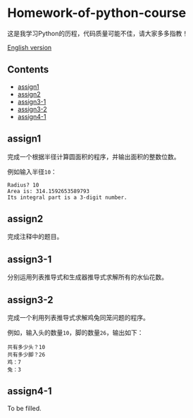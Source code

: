 # Homework-of-python-course

这是我学习Python的历程，代码质量可能不佳，请大家多多指教！

[English version](/README.md)

## Contents

- [assign1](#assign1)
- [assign2](#assign2)
- [assign3-1](#assign3-1)
- [assign3-2](#assign3-2)
- [assign4-1](#assign4-1)

## assign1

完成一个根据半径计算圆面积的程序，并输出面积的整数位数。

例如输入半径```10```：

    Radius? 10
    Area is: 314.1592653589793
    Its integral part is a 3-digit number.

## assign2

完成注释中的题目。

## assign3-1

分别运用列表推导式和生成器推导式求解所有的水仙花数。

## assign3-2

完成一个利用列表推导式求解鸡兔同笼问题的程序。

例如，输入头的数量```10```，脚的数量```26```，输出如下：

    共有多少头？10
    共有多少脚？26
    鸡：7
    兔：3

## assign4-1

To be filled.

